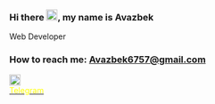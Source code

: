 ### Hi there <img src="https://media.giphy.com/media/hvRJCLFzcasrR4ia7z/giphy.gif" width="20px">, my name is Avazbek
Web Developer <br>
<h3>How to reach me:
  <a href = "mailto: Avazbek6757@gmail.com"> Avazbek6757@gmail.com </a>
</h3>
<div>
  <a href="https://t.me/abdisalomov" style="display: flex; align-items: center;">
    <img src="https://cdn-icons-png.flaticon.com/512/2111/2111646.png" width="20px">
  </a>
  <a href="https://t.me/abdisalomov" style="display: flex; align-items: center;">
    <span style="color: yellow;">Telegram</span>
  </a>
</div>
